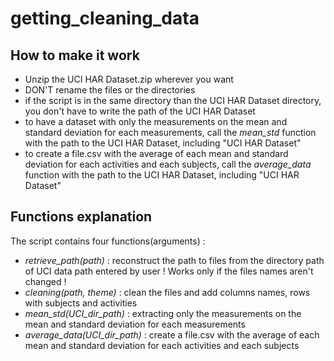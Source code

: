 getting_cleaning_data
=====================

How to make it work
-------------------
- Unzip the UCI HAR Dataset.zip wherever you want
- DON'T rename the files or the directories
- if the script is in the same directory than the UCI HAR Dataset directory, you don't have to write the path of the UCI HAR Dataset
- to have a dataset with only the measurements on the mean and standard deviation for each measurements, call the *mean_std* function with the path to the UCI HAR Dataset, including "UCI HAR Dataset"
- to create a file.csv with the average of each mean and standard deviation for each activities and each subjects, call the *average_data* function with the path to the UCI HAR Dataset, including "UCI HAR Dataset"


Functions explanation
---------------------
The script contains four functions(arguments) :
- *retrieve_path(path)* : reconstruct the path to files from the directory path of UCI data path entered by user
  ! Works only if the files names aren't changed !
- *cleaning(path, theme)* : clean the files and add columns names, rows with subjects and activities
- *mean_std(UCI_dir_path)* : extracting only the measurements on the mean and standard deviation for each measurements
- *average_data(UCI_dir_path)* : create a file.csv with the average of each mean and standard deviation for each activities and each subjects

